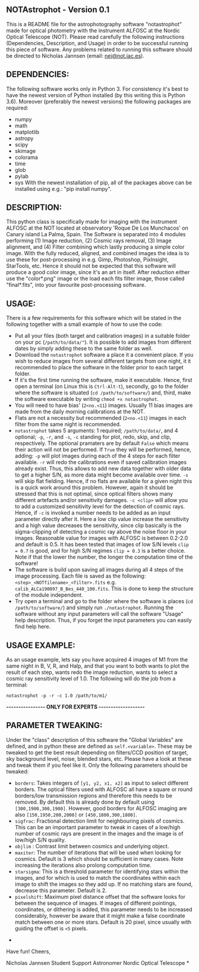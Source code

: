 NOTAstrophot - Version 0.1
---
This is a README file for the astrophotography software "notastrophot" made for optical photometry with the instrument ALFOSC at the Nordic Optical Telescope (NOT). Please read carefully the following instructions (Dependencies, Description, and Usage) in order to be successful running this piece of software. Any problems related to running this software should be directed to Nicholas Jannsen (email: nej@not.iac.es).   

DEPENDENCIES:
---
The following software works only in Python 3. For consistency it's best to have the newest version of Python installed (by this writing this is Python 3.6). Moreover (preferably the newest versions) the following packages are required:
- numpy
- math
- matplotlib
- astropy
- scipy
- skimage
- colorama
- time
- glob
- pylab
- sys
With the newest installation of pip, all of the packages above can be installed using e.g.: "pip install numpy".


DESCRIPTION:
---
This python class is specifically made for imaging with the instrument ALFOSC at the NOT located at observatory 'Roque De Los Munchacos' on Canary island La Palma, Spain. The Software is separated into 4 modules performing (1) Image reduction, (2) Cosmic rays removal, (3) Image alignment, and (4) Filter combining which lastly producing a simple color image. With the fully reduced, aligned, and combined images the idea is to use these for post-processing in e.g. Gimp, Photoshop, PixInsight, StarTools, etc. Hence it should not be expected that this software will produce a good color image, since it's an art in itself. After reduction either use the "color*.png" image or the load each fits filter image, those called "final*.fits", into your favourite post-processing software. 

USAGE:
---
There is a few requirements for this software which will be stated in the following together with a small example of how to use the code:
- Put all your files (both target and calibration images) in a suitable folder on your pc (`/path/to/data/"`). It is possible to add images from different dates by simply adding these to the same folder as well. 
- Download the `notastrophot` software a place it a convenient place. If you wish to reduce images from several different targets from one night, it it recommended to place the software in the folder prior to each target folder.
- If it's the first time running the software, make it executable. Hence, first open a terminal (on Linux this is `Ctrl-Alt-t`), secondly, go to the folder where the software is situated (`cd /path/to/software/`) and, third, make the software executable by writing `chmod +x notastrophot`.
- You will need to have bias' (`2<no.<11`) images. Usually 11 bias images are made from the daily morning calibrations at the NOT.  
- Flats are not a necessity but recommended (`2<no.<11`) images in each filter from the same night is recommended. 
- `notastrophot` takes 5 arguments: 1 required; `/path/to/data/`, and 4 optional; `-p`, `-r`, and `-s`, `-c` standing for plot, redo, skip, and clip, respectively. The optional pramaters are by default `False` which means their action will not be performed. If `True` they will be performed, hence, adding:
`-p` will plot images during each of the 4 steps for each filter available.
`-r` will redo the calibrations even if saved calibration images already exist. Thus, this allows to add new data together with older data to get a higher S/N, as more data might become available over time. 
`-s` will skip flat fielding. Hence, if no flats are available for a given night this is a quick work around this problem. However, again it should be stressed that this is not optimal, since optical filters shows many different artefacts and/or sensitivity damages.
`-c <clip>` will allow you to add a customized sensitivity level for the detection of cosmic rays. Hence, if `-c` is invoked a number needs to be added as an input parameter directly after it. Here a low clip value increase the sensitivity and a high value decreases the sensitivity, since clip basically is the sigma-clipping of detecting a cosmic ray above the noise floor in your images. Reasonable value for images with ALFOSC is between 0.2-2.0 and default is 0.5. It has been tested that images of low S/N levels `clip = 0.7` is good, and for high S/N regimes `clip = 0.3` is a better choice. Note if that the lower the number, the longer the computation time of the software!
- The software is build upon saving all images during all 4 steps of the image processing. Each file is saved as the following: `<step>_<NOTfilename>_<filter>.fits` e.g. `calib_ALCa190097_B_Bes_440_100.fits`. This is done to keep the structure of the module independent.
- Try open a terminal and go to the folder where the software is places (`cd /path/to/software/`) and simply run `./notastrophot`. Running the software without any input parameters will call the software "Usage" help description. Thus, if you forget the input parameters you can easily find help here.   

USAGE EXAMPLE:
---
As an usage example, lets say you have acquired 4 images of M1 from the same night in B, V, R, and Halp, and that you want to both wants to plot the result of each step, wants redo the image reduction, wants to select a cosmic ray sensitivity level of 1.0. The following will do the job from a terminal:
```
notastrophot -p -r -c 1.0 /path/to/m1/
```

**---------------- ONLY FOR EXPERTS -------------------**

PARAMETER TWEAKING:
---
Under the "class" description of this software the "Global Variables" are defined, and in python these are defined as `self.<variable>`. These may be tweaked to get the best result depending on filters/CCD position of target, sky background level, noise, blended stars, etc. Please have a look at these and tweak them if you feel like it. Only the following parameters should be tweaked:
- `borders`: Takes integers of `[y1, y2, x1, x2]` as input to select different borders. The optical filters used with ALFOSC all have a square or round borders/low transmission regions and therefore this needs to be removed. By default this is already done by default using `[300,1900,300,1900]`. However, good borders for ALFOSC imaging are also `[150,1950,200,2000]` or `[450,1800,300,1800]`.  
- `sigfrac`: Fractional detection limit for neighbouring pixels of cosmics. This can be an important parameter to tweak in cases of a low/high number of cosmic rays are present in the images and the image is of low/high S/N quality.
- `objlim` : Contrast limit between cosmics and underlying object. 
- `maxiter`: The number of iterations that will be used when looking for cosmics. Default is 3 which should be sufficient in many cases. Note increasing the iterations also prolong computation time.
- `starsigma`: This is a threshold parameter for identifying stars within the images, and for which is used to match the coordinates within each image to shift the images so they add up. If no matching stars are found, decrease this parameter. Default is 2.
- `pixelshift`: Maximum pixel distance offset that the software looks for between the sequence of images. If images of different pointings, coordinates, or dithering is added, this parameter needs to be increased considerably, however be aware that it might make a false coordinate match between one or more stars. Default is 20 pixel, since usually with guiding the offset is `<5` pixels. 

*
Have fun! Cheers,

Nicholas Jannsen
Student Support Astronomer
Nordic Optical Telescope
*
